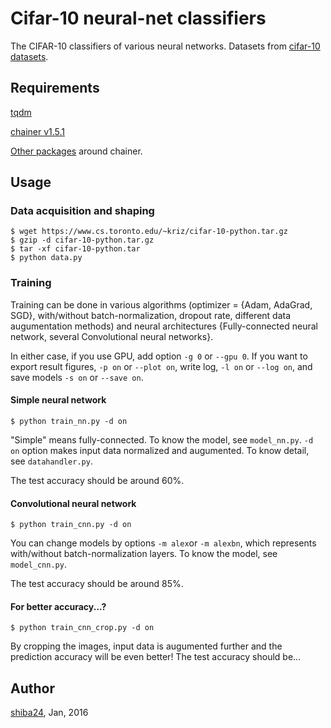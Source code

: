 Cifar-10 neural-net classifiers
======

The CIFAR-10 classifiers of various neural networks. Datasets from [cifar-10 datasets](http://www.cs.toronto.edu/~kriz/cifar.html).

## Requirements
[tqdm](https://github.com/noamraph/tqdm)

[chainer v1.5.1](http://chainer.org/)

[Other packages](https://github.com/pfnet/chainer#requirements) around chainer.


## Usage
### Data acquisition and shaping
```
$ wget https://www.cs.toronto.edu/~kriz/cifar-10-python.tar.gz
$ gzip -d cifar-10-python.tar.gz
$ tar -xf cifar-10-python.tar
$ python data.py
```

### Training

Training can be done in various algorithms (optimizer = {Adam, AdaGrad, SGD}, with/without batch-normalization, dropout rate, different data augumentation methods) and neural architectures {Fully-connected neural network, several Convolutional neural networks}.

In either case, if you use GPU, add option ```-g 0``` or ```--gpu 0```.  If you want to export result figures, ```-p on``` or ```--plot on```, write log, ```-l on``` or ```--log on```, and save models ```-s on``` or ```--save on```.

#### Simple neural network
```
$ python train_nn.py -d on
```
"Simple" means fully-connected. To know the model, see ```model_nn.py```. ```-d on``` option makes input data normalized and augumented. To know detail, see ```datahandler.py```.

The test accuracy should be around 60%.


#### Convolutional neural network

```
$ python train_cnn.py -d on
```
You can change models by options ```-m alex```or ```-m alexbn```, which represents with/without batch-normalization layers. To know the model, see ```model_cnn.py```.

The test accuracy should be around 85%.


#### For better accuracy...?
```
$ python train_cnn_crop.py -d on
```
By cropping the images, input data is augumented further and the prediction accuracy will be even better! The test accuracy should be...


## Author

[shiba24](https://github.com/shiba24), Jan, 2016


